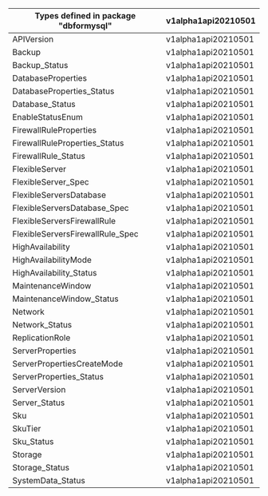 | Types defined in package "dbformysql" | v1alpha1api20210501 |
|---------------------------------------|---------------------|
| APIVersion                            | v1alpha1api20210501 |
| Backup                                | v1alpha1api20210501 |
| Backup_Status                         | v1alpha1api20210501 |
| DatabaseProperties                    | v1alpha1api20210501 |
| DatabaseProperties_Status             | v1alpha1api20210501 |
| Database_Status                       | v1alpha1api20210501 |
| EnableStatusEnum                      | v1alpha1api20210501 |
| FirewallRuleProperties                | v1alpha1api20210501 |
| FirewallRuleProperties_Status         | v1alpha1api20210501 |
| FirewallRule_Status                   | v1alpha1api20210501 |
| FlexibleServer                        | v1alpha1api20210501 |
| FlexibleServer_Spec                   | v1alpha1api20210501 |
| FlexibleServersDatabase               | v1alpha1api20210501 |
| FlexibleServersDatabase_Spec          | v1alpha1api20210501 |
| FlexibleServersFirewallRule           | v1alpha1api20210501 |
| FlexibleServersFirewallRule_Spec      | v1alpha1api20210501 |
| HighAvailability                      | v1alpha1api20210501 |
| HighAvailabilityMode                  | v1alpha1api20210501 |
| HighAvailability_Status               | v1alpha1api20210501 |
| MaintenanceWindow                     | v1alpha1api20210501 |
| MaintenanceWindow_Status              | v1alpha1api20210501 |
| Network                               | v1alpha1api20210501 |
| Network_Status                        | v1alpha1api20210501 |
| ReplicationRole                       | v1alpha1api20210501 |
| ServerProperties                      | v1alpha1api20210501 |
| ServerPropertiesCreateMode            | v1alpha1api20210501 |
| ServerProperties_Status               | v1alpha1api20210501 |
| ServerVersion                         | v1alpha1api20210501 |
| Server_Status                         | v1alpha1api20210501 |
| Sku                                   | v1alpha1api20210501 |
| SkuTier                               | v1alpha1api20210501 |
| Sku_Status                            | v1alpha1api20210501 |
| Storage                               | v1alpha1api20210501 |
| Storage_Status                        | v1alpha1api20210501 |
| SystemData_Status                     | v1alpha1api20210501 |
